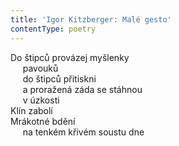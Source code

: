 ```yaml
---
title: 'Igor Kitzberger: Malé gesto'
contentType: poetry
---
```


<section>

Do štipců provázej myšlenky  
     pavouků  
     do štipců přitiskni  
     a proražená záda se stáhnou  
     v úzkosti  
Klín zabolí  
Mrákotné bdění  
     na tenkém křivém soustu dne

</section>

